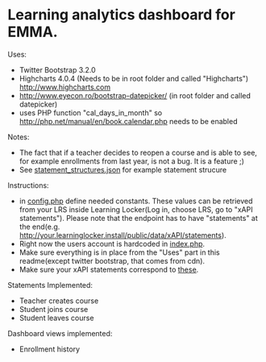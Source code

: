 Learning analytics dashboard for EMMA. 
=========

Uses:
- Twitter Bootstrap 3.2.0
- Highcharts 4.0.4 (Needs to be in root folder and called "Highcharts") http://www.highcharts.com
- http://www.eyecon.ro/bootstrap-datepicker/ (in root folder and called datepicker)
- uses PHP function "cal_days_in_month" so http://php.net/manual/en/book.calendar.php needs to be enabled


Notes:
- The fact that if a teacher decides to reopen a course and is able to see, for example enrollments from last year, is not a bug. It is a feature ;)
- See [statement_structures.json](statement_structures.json) for example statement strucure


Instructions:
- in [config.php](config.php) define needed constants. These values can be retrieved from your LRS inside Learning Locker(Log in, choose LRS, go to "xAPI statements"). Please note that the endpoint has to have "statements" at the end(e.g. http://your.learninglocker.install/public/data/xAPI/statements).
- Right now the users account is hardcoded in [index.php](index.php).
- Make sure everything is in place from the "Uses" part in this readme(except twitter bootstrap, that comes from cdn).
- Make sure your xAPI statements correspond to [these](statement_structures.json).

Statements Implemented:
- Teacher creates course
- Student joins course
- Student leaves course
 
Dashboard views implemented:
- Enrollment history
